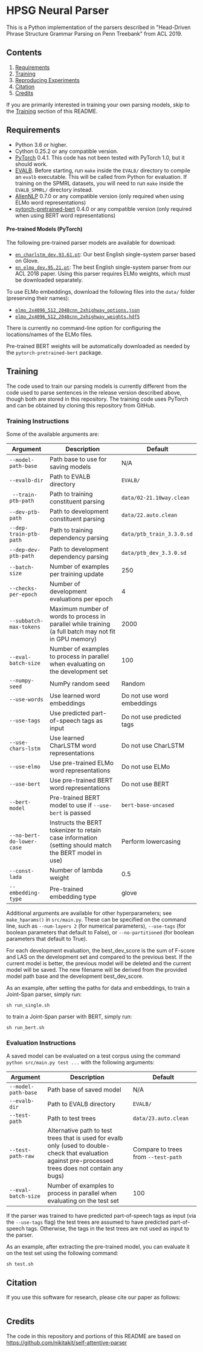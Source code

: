 # HPSG Neural Parser

This is a Python implementation of the parsers described in "Head-Driven Phrase Structure Grammar Parsing on Penn Treebank" from ACL 2019.

## Contents
1. [Requirements](#Requirements)
2. [Training](#training)
3. [Reproducing Experiments](#reproducing-experiments)
4. [Citation](#citation)
5. [Credits](#credits)

If you are primarily interested in training your own parsing models, skip to the [Training](#training) section of this README.

## Requirements

* Python 3.6 or higher.
* Cython 0.25.2 or any compatible version.
* [PyTorch](http://pytorch.org/) 0.4.1. This code has not been tested with PyTorch 1.0, but it should work.
* [EVALB](http://nlp.cs.nyu.edu/evalb/). Before starting, run `make` inside the `EVALB/` directory to compile an `evalb` executable. This will be called from Python for evaluation. If training on the SPMRL datasets, you will need to run `make` inside the `EVALB_SPMRL/` directory instead.
* [AllenNLP](http://allennlp.org/) 0.7.0 or any compatible version (only required when using ELMo word representations)
* [pytorch-pretrained-bert](https://github.com/huggingface/pytorch-pretrained-BERT) 0.4.0 or any compatible version (only required when using BERT word representations)

#### Pre-trained Models (PyTorch)

The following pre-trained parser models are available for download:
* [`en_charlstm_dev.93.61.pt`](https://github.com/nikitakit/self-attentive-parser/releases/download/models/en_charlstm_dev.93.61.pt): 
Our best English single-system parser based on Glove.
* [`en_elmo_dev.95.21.pt`](https://github.com/nikitakit/self-attentive-parser/releases/download/models/en_elmo_dev.95.21.pt): The best English single-system parser from our ACL 2018 paper. Using this parser requires ELMo weights, which must be downloaded separately.

To use ELMo embeddings, download the following files into the `data/` folder (preserving their names):

* [`elmo_2x4096_512_2048cnn_2xhighway_options.json`](https://s3-us-west-2.amazonaws.com/allennlp/models/elmo/2x4096_512_2048cnn_2xhighway/elmo_2x4096_512_2048cnn_2xhighway_options.json)
* [`elmo_2x4096_512_2048cnn_2xhighway_weights.hdf5`](https://s3-us-west-2.amazonaws.com/allennlp/models/elmo/2x4096_512_2048cnn_2xhighway/elmo_2x4096_512_2048cnn_2xhighway_weights.hdf5)

There is currently no command-line option for configuring the locations/names of the ELMo files.

Pre-trained BERT weights will be automatically downloaded as needed by the `pytorch-pretrained-bert` package.

## Training

The code used to train our parsing models is currently different from the code used to parse sentences in the release version described above, though both are stored in this repository. The training code uses PyTorch and can be obtained by cloning this repository from GitHub. 

### Training Instructions

Some of the available arguments are:

Argument | Description | Default
--- | --- | ---
`--model-path-base` | Path base to use for saving models | N/A
`--evalb-dir` |  Path to EVALB directory | `EVALB/`
` --train-ptb-path` | Path to training constituent parsing | `data/02-21.10way.clean`
`--dev-ptb-path` | Path to development constituent parsing | `data/22.auto.clean`
`--dep-train-ptb-path` | Path to training dependency parsing | `data/ptb_train_3.3.0.sd`
`--dep-dev-ptb-path` | Path to development dependency parsing | `data/ptb_dev_3.3.0.sd`
`--batch-size` | Number of examples per training update | 250
`--checks-per-epoch` | Number of development evaluations per epoch | 4
`--subbatch-max-tokens` | Maximum number of words to process in parallel while training (a full batch may not fit in GPU memory) | 2000
`--eval-batch-size` | Number of examples to process in parallel when evaluating on the development set | 100
`--numpy-seed` | NumPy random seed | Random
`--use-words` | Use learned word embeddings | Do not use word embeddings
`--use-tags` | Use predicted part-of-speech tags as input | Do not use predicted tags
`--use-chars-lstm` | Use learned CharLSTM word representations | Do not use CharLSTM
`--use-elmo` | Use pre-trained ELMo word representations | Do not use ELMo
`--use-bert` | Use pre-trained BERT word representations | Do not use BERT
`--bert-model` | Pre-trained BERT model to use if `--use-bert` is passed | `bert-base-uncased`
`--no-bert-do-lower-case` | Instructs the BERT tokenizer to retain case information (setting should match the BERT model in use) | Perform lowercasing
`--const-lada` | Number of lambda weight | 0.5
`--embedding-type` | Pre-trained embedding type | glove


Additional arguments are available for other hyperparameters; see `make_hparams()` in `src/main.py`. These can be specified on the command line, such as `--num-layers 2` (for numerical parameters), `--use-tags` (for boolean parameters that default to False), or `--no-partitioned` (for boolean parameters that default to True).

For each development evaluation, the best_dev_score is the sum of F-score and LAS on the development set and compared to the previous best. If the current model is better, the previous model will be deleted and the current model will be saved. The new filename will be derived from the provided model path base and the development best_dev_score.

As an example, after setting the paths for data and embeddings,
to train a Joint-Span parser, simply run:
```
sh run_single.sh
```

to train a Joint-Span parser with BERT, simply run:
```
sh run_bert.sh
```
### Evaluation Instructions

A saved model can be evaluated on a test corpus using the command `python src/main.py test ...` with the following arguments:

Argument | Description | Default
--- | --- | ---
`--model-path-base` | Path base of saved model | N/A
`--evalb-dir` |  Path to EVALB directory | `EVALB/`
`--test-path` | Path to test trees | `data/23.auto.clean`
`--test-path-raw` | Alternative path to test trees that is used for evalb only (used to double-check that evaluation against pre-processed trees does not contain any bugs) | Compare to trees from `--test-path`
`--eval-batch-size` | Number of examples to process in parallel when evaluating on the test set | 100

If the parser was trained to have predicted part-of-speech tags as input (via the `--use-tags` flag) the test trees are assumed to have predicted part-of-speech tags. Otherwise, the tags in the test trees are not used as input to the parser.

As an example, after extracting the pre-trained model, you can evaluate it on the test set using the following command:

```
sh test.sh
```

## Citation


If you use this software for research, please cite our paper as follows:

```

```

## Credits

The code in this repository and portions of this README are based on https://github.com/nikitakit/self-attentive-parser